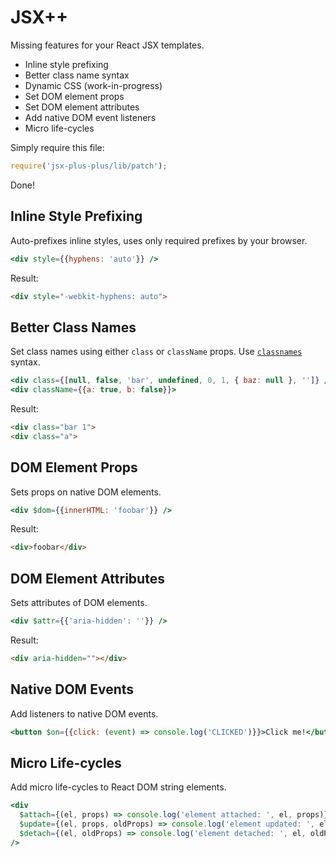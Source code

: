 # JSX++

Missing features for your React JSX templates.

- Inline style prefixing
- Better class name syntax
- Dynamic CSS (work-in-progress)
- Set DOM element props
- Set DOM element attributes
- Add native DOM event listeners
- Micro life-cycles


Simply require this file:

```js
require('jsx-plus-plus/lib/patch');
```

Done!


## Inline Style Prefixing

Auto-prefixes inline styles, uses only required prefixes by your browser.

```jsx
<div style={{hyphens: 'auto'}} />
```

Result:

```html
<div style="-webkit-hyphens: auto">
```


## Better Class Names

Set class names using either `class` or `className` props. Use [`classnames`](https://www.npmjs.com/package/classnames)
syntax.

```jsx
<div class={[null, false, 'bar', undefined, 0, 1, { baz: null }, '']} />
<div className={{a: true, b: false}}>
```

Result:

```html
<div class="bar 1">
<div class="a">
```


## DOM Element Props

Sets props on native DOM elements.

```jsx
<div $dom={{innerHTML: 'foobar'}} />
```

Result:

```html
<div>foobar</div>
```


## DOM Element Attributes

Sets attributes of DOM elements.

```jsx
<div $attr={{'aria-hidden': ''}} />
```

Result:

```html
<div aria-hidden=""></div>
```


## Native DOM Events

Add listeners to native DOM events.

```jsx
<button $on={{click: (event) => console.log('CLICKED')}}>Click me!</button>
```


## Micro Life-cycles

Add micro life-cycles to React DOM string elements.

```jsx
<div
  $attach={(el, props) => console.log('element attached: ', el, props)}
  $update={(el, props, oldProps) => console.log('element updated: ', el, props, oldProps)}
  $detach={(el, oldProps) => console.log('element detached: ', el, oldProps)}
/>
```
